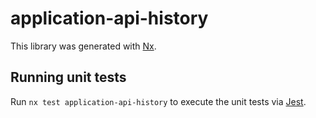 # application-api-history

This library was generated with [Nx](https://nx.dev).

## Running unit tests

Run `nx test application-api-history` to execute the unit tests via [Jest](https://jestjs.io).
